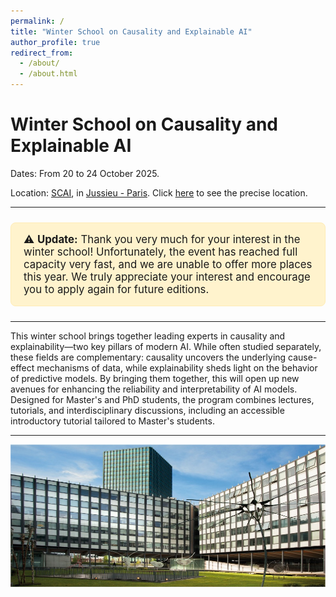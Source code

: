 ```yaml
---
permalink: /
title: "Winter School on Causality and Explainable AI"
author_profile: true
redirect_from: 
  - /about/
  - /about.html
---
```


Winter School on Causality and Explainable AI
======
 
Dates: From 20 to 24 October 2025.

Location: [SCAI](https://scai.sorbonne-universite.fr/), in [Jussieu - Paris](https://www.openstreetmap.org/?mlat=48.846031&mlon=2.355529#map=18/48.846031/2.355529). Click [here](/images/location/location_SCAI.jpg) to see the precise location.



---

<div style="background-color:#fff3cd; border:1px solid #ffecb5; padding:1rem 1.25rem; border-radius:8px; margin:1.5rem 0; font-size:1.05rem;">
  ⚠️ <strong>Update:</strong> Thank you very much for your interest in the winter school! Unfortunately, the event has reached full capacity very fast, and we are unable to offer more places this year.  We truly appreciate your interest and encourage you to apply again for future editions.
</div>

---

This winter school brings together leading experts in causality and explainability—two key pillars of modern AI. While often studied separately, these fields are complementary: causality uncovers the underlying cause-effect mechanisms of data, while explainability sheds light on the behavior of predictive models. By bringing them together, this will open up new avenues for enhancing the reliability and interpretability of AI models. Designed for Master's and PhD students, the program combines lectures, tutorials, and interdisciplinary discussions, including an accessible introductory tutorial tailored to Master's students.

---

![the location is nice!](/assets/acces_campus_pierre_et_marie_curie_r.jpg)
